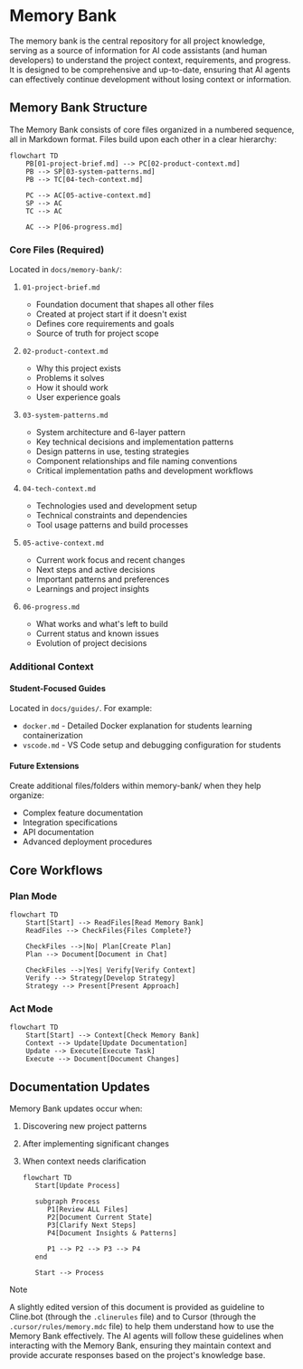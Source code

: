 # Memory Bank

The memory bank is the central repository for all project knowledge, serving as a source of information for AI code assistants (and human developers) to understand the project context, requirements, and progress. It is designed to be comprehensive and up-to-date, ensuring that AI agents can effectively continue development without losing context or information.

## Memory Bank Structure

The Memory Bank consists of core files organized in a numbered sequence, all in Markdown format. Files build upon each other in a clear hierarchy:

```mermaid
flowchart TD
    PB[01-project-brief.md] --> PC[02-product-context.md]
    PB --> SP[03-system-patterns.md]
    PB --> TC[04-tech-context.md]

    PC --> AC[05-active-context.md]
    SP --> AC
    TC --> AC

    AC --> P[06-progress.md]
```

### Core Files (Required)

Located in `docs/memory-bank/`:

1. `01-project-brief.md`

   - Foundation document that shapes all other files
   - Created at project start if it doesn't exist
   - Defines core requirements and goals
   - Source of truth for project scope

2. `02-product-context.md`

   - Why this project exists
   - Problems it solves
   - How it should work
   - User experience goals

3. `03-system-patterns.md`

   - System architecture and 6-layer pattern
   - Key technical decisions and implementation patterns
   - Design patterns in use, testing strategies
   - Component relationships and file naming conventions
   - Critical implementation paths and development workflows

4. `04-tech-context.md`

   - Technologies used and development setup
   - Technical constraints and dependencies
   - Tool usage patterns and build processes

5. `05-active-context.md`

   - Current work focus and recent changes
   - Next steps and active decisions
   - Important patterns and preferences
   - Learnings and project insights

6. `06-progress.md`
   - What works and what's left to build
   - Current status and known issues
   - Evolution of project decisions

### Additional Context

#### Student-Focused Guides

Located in `docs/guides/`. For example:

- `docker.md` - Detailed Docker explanation for students learning containerization
- `vscode.md` - VS Code setup and debugging configuration for students

#### Future Extensions

Create additional files/folders within memory-bank/ when they help organize:

- Complex feature documentation
- Integration specifications
- API documentation
- Advanced deployment procedures

## Core Workflows

### Plan Mode

```mermaid
flowchart TD
    Start[Start] --> ReadFiles[Read Memory Bank]
    ReadFiles --> CheckFiles{Files Complete?}

    CheckFiles -->|No| Plan[Create Plan]
    Plan --> Document[Document in Chat]

    CheckFiles -->|Yes| Verify[Verify Context]
    Verify --> Strategy[Develop Strategy]
    Strategy --> Present[Present Approach]
```

### Act Mode

```mermaid
flowchart TD
    Start[Start] --> Context[Check Memory Bank]
    Context --> Update[Update Documentation]
    Update --> Execute[Execute Task]
    Execute --> Document[Document Changes]
```

## Documentation Updates

Memory Bank updates occur when:

1. Discovering new project patterns
2. After implementing significant changes
3. When context needs clarification

   ```mermaid
   flowchart TD
      Start[Update Process]

      subgraph Process
         P1[Review ALL Files]
         P2[Document Current State]
         P3[Clarify Next Steps]
         P4[Document Insights & Patterns]

         P1 --> P2 --> P3 --> P4
      end

      Start --> Process
   ```

> [!NOTE]
> A slightly edited version of this document is provided as guideline to Cline.bot (through the `.clinerules` file) and to Cursor (through the `.cursor/rules/memory.mdc` file) to help them understand how to use the Memory Bank effectively. The AI agents will follow these guidelines when interacting with the Memory Bank, ensuring they maintain context and provide accurate responses based on the project's knowledge base.
